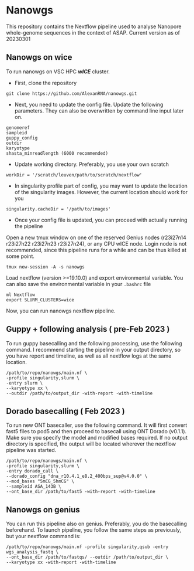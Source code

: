 # Nanowgs

This repository contains the Nextflow pipeline used to analyse Nanopore whole-genome sequences in the context of ASAP.
Current version as of 20230301

## Nanowgs on wice

To run nanowgs on VSC HPC ***wICE*** cluster.
- First, clone the repository
```
git clone https://github.com/AlexanRNA/nanowgs.git
```
- Next, you need to update the config file. Update the following parameters. They can also be overwritten by command line input later on.
```
genomeref 
sampleid
guppy_config
outdir
karyotype 
shasta_minreadlength (6000 recommended)
```
- Update working directory. Preferably, you use your own scratch 
```
workDir = '/scratch/leuven/path/to/scratch/nextflow'
```
-  In singularity profile part of config, you may want to update the location of the singularity images. However, the current location should work for you
```
singularity.cacheDir = '/path/to/images'
```
- Once your config file is updated, you can proceed with actually running the pipeline

Open a new tmux window on one of the reserved Genius nodes (r23i27n14 r23i27n22 r23i27n23 r23i27n24), or any CPU wICE node. Login node is not recommended, since this pipeline runs for a while and can be thus killed at some point. 
```
tmux new-session -A -s nanowgs
```
 Load nextflow (version >=19.10.0) and export environmental variable. You can also save the environmental variable in your `.bashrc` file
 ```
 ml Nextflow
 export SLURM_CLUSTERS=wice
 ```

 Now, you can run nanowgs nextflow pipeline.
 
 ## Guppy + following analysis  ( pre-Feb 2023 )

 To run guppy basecalling and the following processing, use the following command. I recommend starting the pipeline in your output directory, so you have report and timeline, as well as all nextflow logs at the same location. 
 ```
/path/to/repo/nanowgs/main.nf \
-profile singularity,slurm \
-entry slurm \
--karyotype xx \
--outdir /path/to/output_dir -with-report -with-timeline 
 ```

 ## Dorado basecalling ( Feb 2023 ) 
 To run new ONT basecaller, use the following command. It will first convert fast5 files to pod5 and then proceed to basecall using ONT Dorado (v0.1.1). Make sure you specify the model and modified bases required.
 If no output directory is specified, the output will be located wherever the nextflow pipeline was started.
 ```
/path/to/repo/nanowgs/main.nf \
-profile singularity,slurm \
-entry dorado_call \
--dorado_config "dna_r10.4.1_e8.2_400bps_sup@v4.0.0" \
--mod_bases "5mCG_5hmCG" \
--sampleid ASA_143B \
--ont_base_dir /path/to/fast5 -with-report -with-timeline 
 ```

## Nanowgs on genius

You can run this pipeline also on genius. Preferably, you do the basecalling beforehand.
To launch pipeline, you follow the same steps as previously, but your nextflow command is: 
```
/path/to/repo/nanowgs/main.nf -profile singularity,qsub -entry wgs_analysis_fastq \
--ont_base_dir /path/to/fastqs/ --outdir /path/to/output_dir \
--karyotype xx -with-report -with-timeline
```





